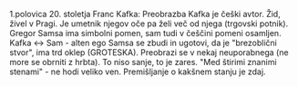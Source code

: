 1.polovica 20. stoletja
Franc Kafka: Preobrazba
Kafka je češki avtor. Žid, živel v Pragi. Je umetnik njegov oče pa želi več od njega (trgovski potnik).
Gregor Samsa ima simbolni pomen, sam tudi v češčini pomeni osamljen.
Kafka <-> Sam - alten ego
Samsa se zbudi in ugotovi, da je "brezoblični stvor", ima trd oklep (GROTESKA). Preobrazi se v nekaj neuporabnega (ne more se obrniti z hrbta). To niso sanje, to je zares. "Med štirimi znanimi stenami" - ne hodi veliko ven. Premišljanje o kakšnem stanju je zdaj.